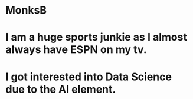 # MonksB
# I am a huge sports junkie as I almost always have ESPN on my tv.
# I got interested into Data Science due to the AI element. 
